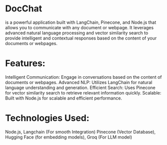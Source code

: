 # DocChat 
is a powerful application built with LangChain, Pinecone, and Node.js that allows you to communicate with any document or webpage. It leverages advanced natural language processing and vector similarity search to provide intelligent and contextual responses based on the content of your documents or webpages.

# Features:
Intelligent Communication: Engage in conversations based on the content of documents or webpages.
Advanced NLP: Utilizes LangChain for natural language understanding and generation.
Efficient Search: Uses Pinecone for vector similarity search to retrieve relevant information quickly.
Scalable: Built with Node.js for scalable and efficient performance.

# Technologies Used: 
Node.js,
Langchain (For smooth Integration)
Pinecone (Vector Database),
Hugging Face (for embedding models),
Groq (For LLM model)
